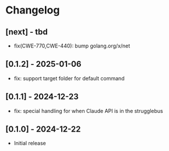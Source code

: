# Changelog

## [next] - tbd

- fix(CWE-770,CWE-440): bump golang.org/x/net

## [0.1.2] - 2025-01-06

- fix: support target folder for default command

## [0.1.1] - 2024-12-23

- fix: special handling for when Claude API is in the strugglebus

## [0.1.0] - 2024-12-22

- Initial release
